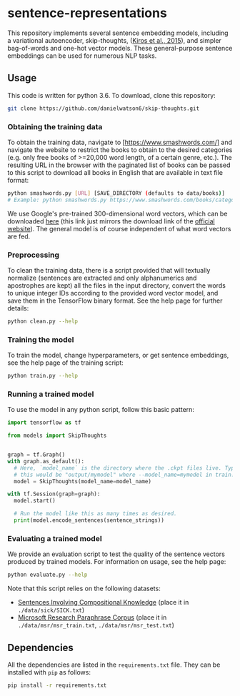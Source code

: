 # sentence-representations

This repository implements several sentence embedding models, including a variational autoencoder, skip-thoughts, ([Kiros et al., 2015](https://arxiv.org/abs/1506.06726)), and simpler bag-of-words and one-hot vector models. These general-purpose sentence embeddings can be used for numerous NLP tasks.

## Usage

This code is written for python 3.6. To download, clone this repository:
```bash
git clone https://github.com/danielwatson6/skip-thoughts.git
```

### Obtaining the training data

To obtain the training data, navigate to [https://www.smashwords.com/] and navigate the website to restrict the books to obtain to the desired categories (e.g. only free books of >=20,000 word length, of a certain genre, etc.). The resulting URL in the browser with the paginated list of books can be passed to this script to download all books in English that are available in text file format:
```bash
python smashwords.py [URL] [SAVE_DIRECTORY (defaults to data/books)]
# Example: python smashwords.py https://www.smashwords.com/books/category/1/newest/0/free/medium
```

We use Google's pre-trained 300-dimensional word vectors, which can be downloaded [here](https://drive.google.com/file/d/0B7XkCwpI5KDYNlNUTTlSS21pQmM/edit?usp=sharing) (this link just mirrors the download link of the [official website](https://code.google.com/archive/p/word2vec/)). The general model is of course independent of what word vectors are fed.

### Preprocessing

To clean the training data, there is a script provided that will textually normalize (sentences are extracted and only alphanumerics and apostrophes are kept) all the files in the input directory, convert the words to unique integer IDs according to the provided word vector model, and save them in the TensorFlow binary format. See the help page for further details:
```bash
python clean.py --help
```

### Training the model

To train the model, change hyperparameters, or get sentence embeddings, see the help page of the training script:
```bash
python train.py --help
```

### Running a trained model

To use the model in any python script, follow this basic pattern:
```python
import tensorflow as tf

from models import SkipThoughts


graph = tf.Graph()
with graph.as_default():
  # Here, `model_name` is the directory where the .ckpt files live. Typically
  # this would be "output/mymodel" where --model_name=mymodel in train.py.
  model = SkipThoughts(model_name=model_name)

with tf.Session(graph=graph):
  model.start()

  # Run the model like this as many times as desired.
  print(model.encode_sentences(sentence_strings))
```

### Evaluating a trained model

We provide an evaluation script to test the quality of the sentence vectors
produced by trained models. For information on usage, see the help page:
```bash
python evaluate.py --help
```

Note that this script relies on the following datasets:
- [Sentences Involving Compositional Knowledge](http://clic.cimec.unitn.it/composes/sick.html) (place it in `./data/sick/SICK.txt`)
- [Microsoft Research Paraphrase Corpus](https://www.microsoft.com/en-us/download/details.aspx?id=52398) (place it in `./data/msr/msr_train.txt`, `./data/msr/msr_test.txt`)

## Dependencies

All the dependencies are listed in the `requirements.txt` file. They can be installed with `pip` as follows:
```bash
pip install -r requirements.txt
```
